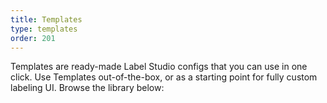 ```yaml
---
title: Templates
type: templates
order: 201
---
```


Templates are ready-made Label Studio configs that you can use in one click. Use Templates out-of-the-box, or as a starting point for fully custom labeling UI. Browse the library below:
